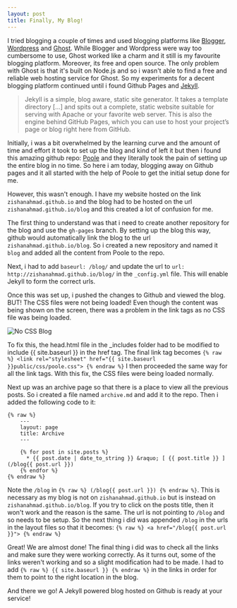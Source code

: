 ```yaml
---
layout: post
title: Finally, My Blog!
---
```


I tried blogging a couple of times and used blogging platforms like [Blogger](https://www.blogger.com), 
[Wordpress](https://wordpress.com/) and [Ghost](https://ghost.org/). While Blogger and Wordpress were way too cumbersome
to use, Ghost worked like a charm and it still is my favourite blogging platform. Moreover, its free and open source. 
The only problem with Ghost is that it's built on Node.js and so i wasn't able to find a free and reliable web hosting
service for Ghost. So my experiments for a decent blogging platform continued until i found Github Pages and 
[Jekyll](http://jekyllrb.com).

  > Jekyll is a simple, blog aware, static site generator. It takes a template directory [...] and spits out a complete, static website suitable for serving with Apache or your favorite web server. This is also the engine behind GitHub Pages, which you can use to host your project’s page or blog right here from GitHub.
 
Initially, i was a bit overwhelmed by the learning curve and the amount of time and effort it took to set up the blog
and kind of left it but then i found this amazing github repo: [Poole](https://github.com/poole/poole) and they literally
took the pain of setting up the entire blog in no time. So here i am today, blogging away on Github pages and it all 
started with the help of Poole to get the initial setup done for me.

However, this wasn't enough. I have my website hosted on the link `zishanahmad.github.io` and the blog had to be hosted
on the url `zishanahmad.github.io/blog` and this created a lot of confusion for me. 

The first thing to understand was that i need to create another repository for the blog and use the `gh-pages` branch.
By setting up the blog this way, github would automatically link the blog to the url `zishanahmad.github.io/blog`. So 
i created a new repository and named it `blog` and added all the content from Poole to the repo.

Next, i had to add `baseurl: /blog/` and update the url to `url: http://zishanahmad.github.io/blog/` in the 
`_config.yml` file. This will enable Jekyll to form the correct urls.

Once this was set up, i pushed the changes to Github and viewed the blog. BUT! The CSS files were not being loaded! 
Even though the content was being shown on the screen, there was a problem in the link tags as no CSS file was being
loaded.

![No CSS Blog](/blog/assets/blog-no-style.png)

To fix this, the head.html file in the _includes folder had to be modified to include \{\{ site.baseurl \}\} in the 
href tag. The final link tag becomes 
`{% raw %} <link rel="stylesheet" href="{{ site.baseurl }}public/css/poole.css"> {% endraw %}`
I then proceeded the same way for all the link tags. With this fix, the CSS files were being loaded normally.

Next up was an archive page so that there is a place to view all the previous posts. So i created a file named `archive.md`
and add it to the repo. Then i added the following code to it:

```
{% raw %}
    ---
    layout: page
    title: Archive
    ---
    
    {% for post in site.posts %}
      * {{ post.date | date_to_string }} &raquo; [ {{ post.title }} ](/blog{{ post.url }})
    {% endfor %}
{% endraw %}
```

Note the `/blog` in `{% raw %} (/blog{{ post.url }}) {% endraw %}`. This is necessary as my blog is not on
`zishanahmad.github.io` but is instead on `zishanahmad.github.io/blog`. If you try to click on the posts title, then 
it won't work and the reason is the same. The url is not pointing to `/blog` and so needs to be setup. So the next thing
i did was appended `/blog` in the urls in the layout files so that it becomes: `{% raw %} <a href="/blog{{ post.url }}"> {% endraw %}`

Great! We are almost done! The final thing i did was to check all the links and make sure they were working correctly.
As it turns out, some of the links weren't working and so a slight modification had to be made. I had to add
`{% raw %} {{ site.baseurl }} {% endraw %}` in the links in order for them to point to the right location in the blog.

And there we go! A Jekyll powered blog hosted on Github is ready at your service!